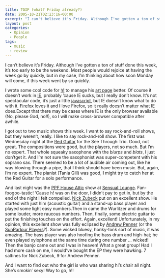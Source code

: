 ```yaml
---
title: TGIF (what? Friday already?)
date: 2005-10-21T02:23:16+00:00
excerpt: "I can't believe it's Friday. Although I've gotten a ton of stuffdone this week, it's too early to be the weekend."
layout: post
categories:
  - Opinion
  - People
tags:
  - music
  - review
---
```

I can&#8217;t believe it&#8217;s Friday. Although I&#8217;ve gotten a ton of stuff done this week, it&#8217;s too early to be the weekend. Most people would rejoice at having the week go by quickly, but in my case, I&#8217;m thinking about how soon Monday will come, if this week went by so quickly.

I wrote some cool code for [h!](http://www.ppfhouse.com/century.php) to manage his [art page](http://www.ppfhouse.com/art.php) better. Of course it doesn&#8217;t work in [IE](http://www.microsoft.com/windows/ie/default.asp), probably &#8217;cause IE sucks, but I really don&#8217;t know. It&#8217;s not spectacular code, it&#8217;s just a little [javascript](http://www.javascript.com/), but IE doesn&#8217;t know what to do with it. [Firefox](http://www.mozilla.org/products/firefox/) loves it and I love Firefox, so it really doesn&#8217;t matter what IE does.Except that there may be cases where IE is the only browser available (No, please God, no!!), so I will make cross-browser compatible after awhile.

I got out to two music shows this week. I want to say rock-and-roll shows, but they weren&#8217;t, really. I like to say rock-and-roll show. The first was Wednesday night at the [Red Guitar](http://www.gregking.ca/jazz/redguitar/index.html) for the See Through Trio. Good, not great. The compositions were good, but the players, not so much. But I&#8217;m no expert. That whole squeaky saxophone with the _blurps_ and _blats_, I just don&#8217;tget it. And I&#8217;m not sure the saxophonist was super-competent with his soprano sax. There seemed to be a lot of audible air coming out, like he was blowing through a pipe, that I think should have been music. But, again, I&#8217;m no expert. The pianist (Tania Gill) was good, I might try to catch her at the Red Guitar for a solo performance.

And last night was the [PPF House Attic](http://www.ppfhouse.com/home.php) show at [Sensual Lounge](http://www.49st.com/venue/sensual-lounge#info). Fan-foogoo-tastic! &#8216;Cause h! was on the door, I didn&#8217;t pay to get in, but by the end of the night I felt compelled. [Nick Zubeck](http://www.nickzubeck.com/) put on an excellent show. He started with just him (acoustic guitar) and a stand-up bass player and played some light easy numbers.Then in came the Wurlitzer and drums for some louder, more raucous numbers. Then, finally, some electric guitar to put the finishing touches on the effort. Again, excellent! Unfortunately, in my opinion, this excellent show was fully eclipsed by [Andrew Penner](http://www.stratfordfestival.ca/OnStage/productions.aspx?id=11183&prodid=36308&id2=11935) (or the [SunParlour Players](http://www.myspace.com/thesunparlour)?). Some wicked bluesy, honky-tonk sort of music, it was amazing. The bass player was also hoofing the bass drum and high-hat; he even played xylophone at the same time during one number &#8230; wicked! Then the banjo came out and I was in heaven! What a great group! Had I had more cash on me, I would&#8217;ve bought the EP they were hawking. 7 saltines for Nick Zubeck, 9 for Andrew Penner.

And I want to find out who the girl is who was sharing h!&#8217;s chair all night. She&#8217;s smokin&#8217; sexy! Way to go, h!!